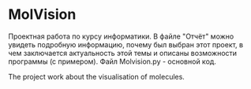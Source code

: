 # MolVision
Проектная работа по курсу информатики.
В файле "Отчёт" можно увидеть подробную информацию, почему был выбран этот проект, в чем заключается актуальность этой темы и описаны возможности программы (с примером).
Файл Molvision.py - основной код.

The project work about the visualisation of molecules.
